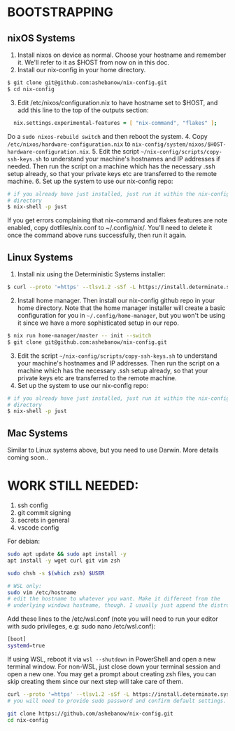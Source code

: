 # BOOTSTRAPPING

## nixOS Systems
1. Install nixos on device as normal. Choose your hostname and remember it. We'll refer to it as $HOST from now on in this doc.
2. Install our nix-config in your home directory.
```zsh
$ git clone git@github.com:ashebanow/nix-config.git
$ cd nix-config
```
3. Edit /etc/nixos/configuration.nix to have hostname set to $HOST, and add this line to the top of the outputs section:
```zsh
  nix.settings.experimental-features = [ "nix-command", "flakes" ];
```
Do a ```sudo nixos-rebuild switch``` and then reboot the system.
4. Copy ```/etc/nixos/hardware-configuration.nix``` to ```nix-config/system/nixos/$HOST-hardware-configuration.nix```. 
5. Edit the script ```~/nix-config/scripts/copy-ssh-keys.sh``` to understand your machine's hostnames and IP addresses if needed. Then run the script on a machine which has the necessary .ssh setup already, so that your private keys etc are transferred to the remote machine.
6. Set up the system to use our nix-config repo:
```zsh
# if you already have just installed, just run it within the nix-config
# directory
$ nix-shell -p just
```
If you get errors complaining that nix-command and flakes features
are note enabled, copy dotfiles/nix.conf to ~/.config/nix/. You'll need to
delete it once the command above runs successfully, then run it again.

## Linux Systems
1. Install nix using the Deterministic Systems installer:

```zsh
$ curl --proto '=https' --tlsv1.2 -sSf -L https://install.determinate.systems/nix | sh -s -- install
```

2. Install home manager. Then install our nix-config github repo in your home directory. Note that the home manager installer will create a basic configuration for you in ```~/.config/home-manager```, but you won't be using it since we have a more sophisticated setup in our repo.
```zsh
$ nix run home-manager/master -- init --switch
$ git clone git@github.com:ashebanow/nix-config.git
```
3. Edit the script ```~/nix-config/scripts/copy-ssh-keys.sh``` to understand your machine's hostnames and IP addresses. Then run the script on a machine which has the necessary .ssh setup already, so that your private keys etc are transferred to the remote machine.
4. Set up the system to use our nix-config repo:
```zsh
# if you already have just installed, just run it within the nix-config
# directory
$ nix-shell -p just
```
## Mac Systems

Similar to Linux systems above, but you need to use Darwin. More details coming soon..

# WORK STILL NEEDED:
1. ssh config
2. git commit signing
3. secrets in general
4. vscode config


For debian:

```bash
sudo apt update && sudo apt install -y
apt install -y wget curl git vim zsh

sudo chsh -s $(which zsh) $USER

# WSL only:
sudo vim /etc/hostname
# edit the hostname to whatever you want. Make it different from the
# underlying windows hostname, though. I usually just append the distro name.


```

Add these lines to the /etc/wsl.conf (note you will need to run your editor
with sudo privileges, e.g: sudo nano /etc/wsl.conf):

```bash
[boot]
systemd=true
```

If using WSL, reboot it via ```wsl --shutdown``` in PowerShell and open a
new terminal window. For non-WSL, just close down your terminal session and
open a new one. You may get a prompt about creating zsh files, you can skip
creating them since our next step will take care of them.

```bash
curl --proto '=https' --tlsv1.2 -sSf -L https://install.determinate.systems/nix | sh -s -- install
# you will need to provide sudo password and confirm default settings.

git clone https://github.com/ashebanow/nix-config.git
cd nix-config
```

